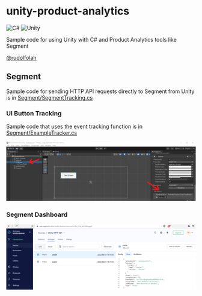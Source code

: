# unity-product-analytics
![C#](https://img.shields.io/badge/c%23-%23239120.svg?style=for-the-badge&logo=csharp&logoColor=white)
![Unity](https://img.shields.io/badge/unity-%23000000.svg?style=for-the-badge&logo=unity&logoColor=white)

Sample code for using Unity with C# and Product Analytics tools like Segment

[@rudolfolah](https://github.com/rudolfolah)

## Segment
Sample code for sending HTTP API requests directly to Segment from Unity is in [Segment/SegmentTracking.cs](./Segment/SegmentTracking.cs)

### UI Button Tracking
Sample code that uses the event tracking function is in [Segment/ExampleTracker.cs](./Segment/ExampleTracker.cs)

![](unity%20button%20click%20example%20tracker.png)

### Segment Dashboard
![](segment%20tracker%20example%20events.png)

